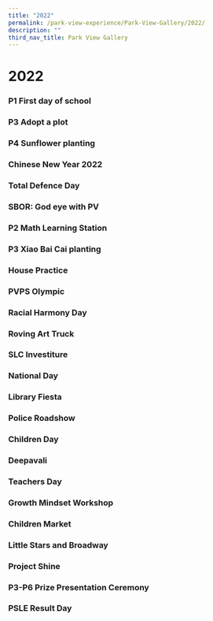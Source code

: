```yaml
---
title: "2022"
permalink: /park-view-experience/Park-View-Gallery/2022/
description: ""
third_nav_title: Park View Gallery
---
```

# **2022**

### P1 First day of school



### P3 Adopt a plot



### P4 Sunflower planting



### Chinese New Year 2022



### Total Defence Day



### SBOR: God eye with PV



### P2 Math Learning Station



### P3 Xiao Bai Cai planting



### House Practice



### PVPS Olympic



### Racial Harmony Day



### Roving Art Truck



### SLC Investiture



### National Day



### Library Fiesta



### Police Roadshow



### Children Day



### Deepavali



### Teachers Day



### Growth Mindset Workshop



### Children Market



### Little Stars and Broadway



### Project Shine



### P3-P6 Prize Presentation Ceremony



### PSLE Result Day


